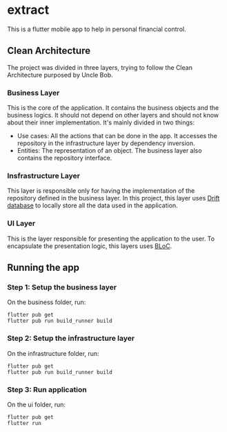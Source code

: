 # extract
This is a flutter mobile app to help in personal financial control.

## Clean Architecture
The project was divided in three layers, trying to follow the Clean Architecture purposed by Uncle Bob.

### Business Layer
This is the core of the application. It contains the business objects and the business logics. It should not depend on other layers and should not know about their inner implementation.
It's mainly divided in two things:
- Use cases: All the actions that can be done in the app. It accesses the repository in the infrastructure layer by dependency inversion.
- Entities: The representation of an object.
The business layer also contains the repository interface.

### Insfrastructure Layer
This layer is responsible only for having the implementation of the repository defined in the business layer. In this project, this layer uses [Drift database](https://drift.simonbinder.eu/) to locally store all the data used in the application.

### UI Layer
This is the layer responsible for presenting the application to the user. To encapsulate the presentation logic, this layers uses [BLoC](https://bloclibrary.dev/#/). 

## Running the app
### Step 1: Setup the business layer
On the business folder, run:
```
flutter pub get
flutter pub run build_runner build
```

### Step 2: Setup the infrastructure layer
On the infrastructure folder, run:
```
flutter pub get
flutter pub run build_runner build
```

### Step 3: Run application
On the ui folder, run:
```
flutter pub get
flutter run
```

